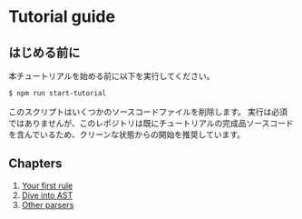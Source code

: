 # Tutorial guide

## はじめる前に

本チュートリアルを始める前に以下を実行してください。

```sh
$ npm run start-tutorial
```

このスクリプトはいくつかのソースコードファイルを削除します。
実行は必須ではありませんが、このレポジトリは既にチュートリアルの完成品ソースコードを含んでいるため、クリーンな状態からの開始を推奨しています。

## Chapters

1. [Your first rule](./10_your_first_rule/README.ja.md)
1. [Dive into AST](./20_dive_into_ast/README.ja.md)
1. [Other parsers](./30_other_parsers/README.ja.md)
